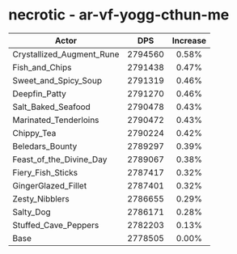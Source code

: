 # necrotic - ar-vf-yogg-cthun-me
| Actor | DPS | Increase |
|---|:---:|:---:|
|Crystallized_Augment_Rune|2794560|0.58%|
|Fish_and_Chips|2791438|0.47%|
|Sweet_and_Spicy_Soup|2791319|0.46%|
|Deepfin_Patty|2791270|0.46%|
|Salt_Baked_Seafood|2790478|0.43%|
|Marinated_Tenderloins|2790472|0.43%|
|Chippy_Tea|2790224|0.42%|
|Beledars_Bounty|2789297|0.39%|
|Feast_of_the_Divine_Day|2789067|0.38%|
|Fiery_Fish_Sticks|2787417|0.32%|
|GingerGlazed_Fillet|2787401|0.32%|
|Zesty_Nibblers|2786655|0.29%|
|Salty_Dog|2786171|0.28%|
|Stuffed_Cave_Peppers|2782203|0.13%|
|Base|2778505|0.00%|
